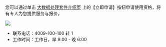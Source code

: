 您可以通过单击 [大数据处理套件介绍页](https://cloud.tencent.com/product/tbds) 上的【立即申请】按钮申请使用资格，将有专人为您提供服务与报价。

![](https://main.qcloudimg.com/raw/2ddd06a40c4edf4f9cb4243ac46d9329.png)

- 联系电话：4009-100-100 转 1
- 工作时间：工作日，早 9:00 - 晚 6:00
